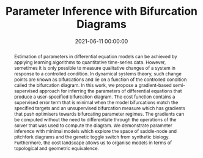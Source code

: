 ---
title: "Parameter Inference with Bifurcation Diagrams"
subtitle: ""
summary: ""
authors: 
- Szép G
- Dalchau N
- Csikász-Nagy A


tags: []
categories: [Dynamical Systems, Synthetic Biology]
date: 2021-06-11 00:00:00
publishDate: 2021-06-11 00:00:00
featured: false
draft: false
publication: 'Neural Information Processing Systems (NeurIPS)'
publication_types: ["1"]
url_preprint: 'https://arxiv.org/abs/2106.04243'
links:
- icon: github
  icon_pack: fab
  name: Github
  url: https://github.com/gszep/BifurcationInference.jl

abstract: Estimation of parameters in differential equation models can be achieved by applying learning algorithms to quantitative time-series data. However, sometimes it is only possible to measure qualitative changes of a system in response to a controlled condition. In dynamical systems theory, such change points are known as bifurcations and lie on a function of the controlled condition called the bifurcation diagram. In this work, we propose a gradient-based semi-supervised approach for inferring the parameters of differential equations that produce a user-specified bifurcation diagram. The cost function contains a supervised error term that is minimal when the model bifurcations match the specified targets and an unsupervised bifurcation measure which has gradients that push optimisers towards bifurcating parameter regimes. The gradients can be computed without the need to differentiate through the operations of the solver that was used to compute the diagram. We demonstrate parameter inference with minimal models which explore the space of saddle-node and pitchfork diagrams and the genetic toggle switch from synthetic biology. Furthermore, the cost landscape allows us to organise models in terms of topological and geometric equivalence.

projects: []
---